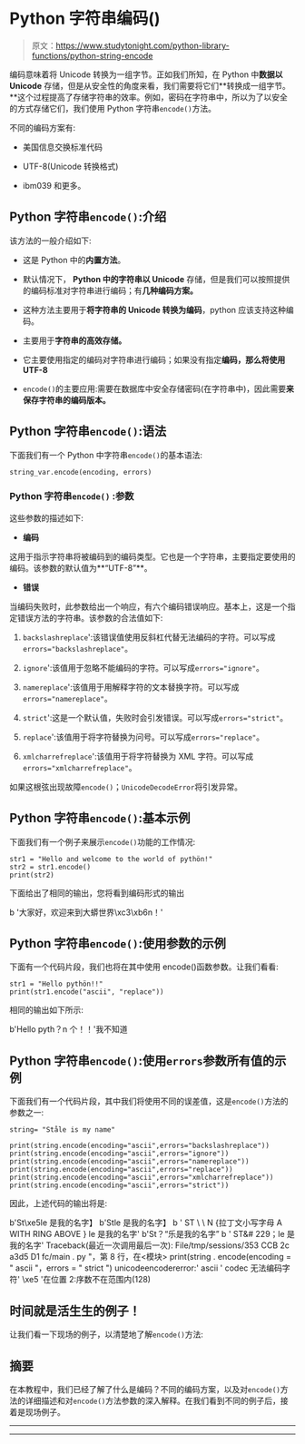 # Python 字符串编码()

> 原文：<https://www.studytonight.com/python-library-functions/python-string-encode>

编码意味着将 Unicode 转换为一组字节。正如我们所知，在 Python 中**数据以 Unicode** 存储，但是从安全性的角度来看，我们需要将它们**转换成一组字节。**这个过程提高了存储字符串的效率。例如，密码在字符串中，所以为了以安全的方式存储它们，我们使用 Python 字符串`encode()`方法。

不同的编码方案有:

*   美国信息交换标准代码

*   UTF-8(Unicode 转换格式)

*   ibm039 和更多。

## Python 字符串`encode()`:介绍

该方法的一般介绍如下:

*   这是 Python 中的**内置方法**。

*   默认情况下， **Python 中的字符串以 Unicode** 存储，但是我们可以按照提供的编码标准对字符串进行编码；有**几种编码方案。**

*   这种方法主要用于**将字符串的 Unicode 转换为编码**，python 应该支持这种编码。

*   主要用于**字符串的高效存储。**

*   它主要使用指定的编码对字符串进行编码；如果没有指定**编码，那么将使用 UTF-8**

*   `encode()`的主要应用:需要在数据库中安全存储密码(在字符串中)，因此需要**来保存字符串的编码版本。**

## Python 字符串`encode()`:语法

下面我们有一个 Python 中字符串`encode()`的基本语法:

```
string_var.encode(encoding, errors)
```

### Python 字符串``encode()`` :参数

这些参数的描述如下:

*   **编码**

这用于指示字符串将被编码到的编码类型。它也是一个字符串，主要指定要使用的编码。该参数的默认值为**“UTF-8”**。

*   **错误**

当编码失败时，此参数给出一个响应，有六个编码错误响应。基本上，这是一个指定错误方法的字符串。该参数的合法值如下:

1.  `backslashreplace`':该错误值使用反斜杠代替无法编码的字符。可以写成`errors="backslashreplace"`。

2.  `ignore`':该值用于忽略不能编码的字符。可以写成`errors="ignore"`。

3.  `namereplace`':该值用于用解释字符的文本替换字符。可以写成`errors="namereplace"`。

4.  `strict`':这是一个默认值，失败时会引发错误。可以写成`errors="strict"`。

5.  `replace`':该值用于将字符替换为问号。可以写成`errors="replace"`。

6.  `xmlcharrefreplace`':该值用于将字符替换为 XML 字符。可以写成`errors="xmlcharrefreplace"`。

如果这根弦出现故障`encode()`；`UnicodeDecodeError`将引发异常。

## Python 字符串`encode()`:基本示例

下面我们有一个例子来展示`encode()`功能的工作情况:

```
str1 = "Hello and welcome to the world of pythön!"
str2 = str1.encode()
print(str2)
```

下面给出了相同的输出，您将看到编码形式的输出

b '大家好，欢迎来到大蟒世界\xc3\xb6n！'

## Python 字符串`encode()`:使用参数的示例

下面有一个代码片段，我们也将在其中使用 encode()函数参数。让我们看看:

```
str1 = "Hello pythön!!"
print(str1.encode("ascii", "replace"))
```

相同的输出如下所示:

b'Hello pyth？n 个！！'我不知道

## Python 字符串`encode()`:使用`errors`参数所有值的示例

下面我们有一个代码片段，其中我们将使用不同的误差值，这是`encode()`方法的参数之一:

```
string= "Ståle is my name"

print(string.encode(encoding="ascii",errors="backslashreplace"))
print(string.encode(encoding="ascii",errors="ignore"))
print(string.encode(encoding="ascii",errors="namereplace"))
print(string.encode(encoding="ascii",errors="replace"))
print(string.encode(encoding="ascii",errors="xmlcharrefreplace"))
print(string.encode(encoding="ascii",errors="strict"))
```

因此，上述代码的输出将是:

b'St\\xe5le 是我的名字】
b'Stle 是我的名字】
b ' ST \ \ N {拉丁文小写字母 A WITH RING ABOVE } le 是我的名字'
b'St？“乐是我的名字”
b ' ST&# 229；le 是我的名字'
Traceback(最近一次调用最后一次):
File/tmp/sessions/353 CCB 2c a3d5 D1 fc/main . py "，第 8 行，在<模块>
print(string . encode(encoding = " ascii "，errors = " strict ")
unicodeencodererror:' ascii ' codec 无法编码字符' \xe5 '在位置 2:序数不在范围内(128)

## 时间就是活生生的例子！

让我们看一下现场的例子，以清楚地了解`encode()`方法:

## 摘要

在本教程中，我们已经了解了什么是编码？不同的编码方案，以及对`encode()`方法的详细描述和对`encode()`方法参数的深入解释。在我们看到不同的例子后，接着是现场例子。

* * *

* * *